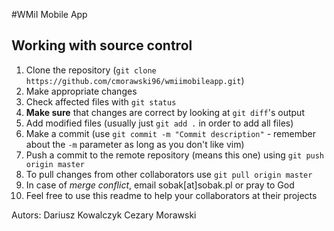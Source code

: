 #WMiI Mobile App

## Working with source control
1. Clone the repository (`git clone https://github.com/cmorawski96/wmiimobileapp.git`)
2. Make appropriate changes
3. Check affected files with `git status`
4. **Make sure** that changes are correct by looking at `git diff`'s output
5. Add modified files (usually just `git add .` in order to add all files)
6. Make a commit (use `git commit -m "Commit description"` - remember about the `-m` parameter as long as you don't like vim)
7. Push a commit to the remote repository (means this one) using `git push origin master`
8. To pull changes from other collaborators use `git pull origin master`
9. In case of *merge conflict*, email sobak[at]sobak.pl or pray to God
10. Feel free to use this readme to help your collaborators at their projects

Autors:
Dariusz Kowalczyk
Cezary Morawski

